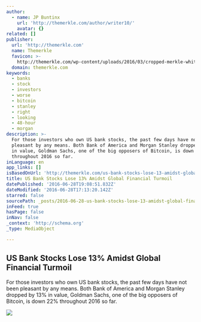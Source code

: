 ```yaml
---
author:
  - name: JP Buntinx
    url: 'http://themerkle.com/author/writer10/'
    avatar: {}
related: []
publisher:
  url: 'http://themerkle.com'
  name: Themerkle
  favicon: >-
    http://themerkle.com/wp-content/uploads/2016/03/cropped-merkle-white-1-192x192.png
  domain: themerkle.com
keywords:
  - banks
  - stock
  - investors
  - worse
  - bitcoin
  - stanley
  - right
  - looking
  - 48-hour
  - morgan
description: >-
  For those investors who own US bank stocks, the past few days have not been
  pleasant by any means. Both Bank of America and Morgan Stanley dropped by 13%
  in value, Goldman Sachs, one of the big opposers of Bitcoin, is down 22%
  throughout 2016 so far.
inLanguage: en
app_links: []
isBasedOnUrl: 'http://themerkle.com/us-bank-stocks-lose-13-amidst-global-financial-turmoil/'
title: US Bank Stocks Lose 13% Amidst Global Financial Turmoil
datePublished: '2016-06-28T19:08:51.832Z'
dateModified: '2016-06-28T17:13:20.142Z'
starred: false
sourcePath: _posts/2016-06-28-us-bank-stocks-lose-13-amidst-global-financial-turmoil.md
inFeed: true
hasPage: false
inNav: false
_context: 'http://schema.org'
_type: MediaObject

---
```

<article style=""><h1>US Bank Stocks Lose 13% Amidst Global Financial Turmoil</h1><p>For those investors who own US bank stocks, the past few days have not been pleasant by any means. Both Bank of America and Morgan Stanley dropped by 13% in value, Goldman Sachs, one of the big opposers of Bitcoin, is down 22% throughout 2016 so far.</p><img src="http://themerkle.com/wp-content/uploads/2016/06/shutterstock_317562365.jpg" /></article>
